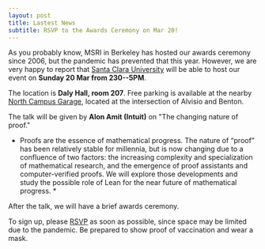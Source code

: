 ```yaml
---
layout: post
title: Lastest News
subtitle: RSVP to the Awards Ceremony on Mar 20!
---
```


As you probably know, MSRI in Berkeley has hosted our awards ceremony since 2006, but the pandemic has prevented that this year.  However, we are very happy 
to report that [Santa Clara University](https://www.scu.edu) will be able to host our event on **Sunday 20 Mar from 230--5PM**.

The location is **Daly Hall, room 207**.  Free parking is available at the nearby [North Campus Garage](https://www.scu.edu/map/parking#), located at the intersection of Alvisio and Benton.

The talk  will be given by **Alon Amit (Intuit)** on "The changing nature of proof."
* Proofs are the essence of mathematical progress. The nature of “proof” has been relatively stable for millennia, but is now changing due to a confluence of two factors: the increasing complexity and specialization of mathematical research, and the emergence of proof assistants and computer-verified proofs. We will explore those developments and study the possible role of Lean for the near future of mathematical progress. *

After the talk, we will have a brief awards ceremony.

To sign up, please [RSVP](https://forms.gle/4c1aDtyERukjFSuo8) as soon as possible, since space may be limited due to the pandemic. Be prepared to show proof of vaccination and wear a mask.

